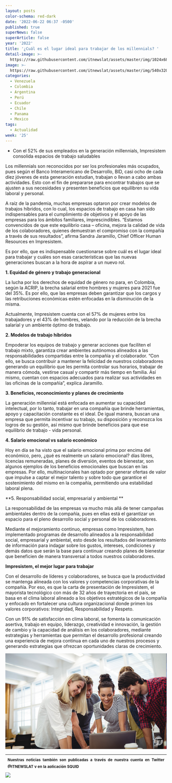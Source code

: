 ```yaml
---
layout: posts
color-schema: red-dark
date: '2022-06-22 06:37 -0500'
published: true
superNews: false
superArticle: false
year: '2022'
title: '¿Cuál es el lugar ideal para trabajar de los millennials? '
detail-image: >-
  https://raw.githubusercontent.com/itnewslat/assets/master/img/1024x680/millenial-reunidos-g.jpg
image: >-
  https://raw.githubusercontent.com/itnewslat/assets/master/img/540x320/millenial-reunidos-p.jpg
categories:
  - Venezuela
  - Colombia
  - Argentina
  - Perú
  - Ecuador
  - Chile
  - Panama
  - Mexico
tags:
  - Actualidad
week: '25'
---
```

- Con el 52% de sus empleados en la generación millennials, Impresistem consolida espacios de trabajo saludables

Los millennials son reconocidos por ser los profesionales más ocupados, pues según el Banco Interamericano de Desarrollo, BID, casi ocho de cada díez jóvenes de esta generación estudian, trabajan o llevan a cabo ambas actividades. Esto con el fin de prepararse para encontrar trabajos que se ajusten a sus necesidades y presenten beneficios que equilibren su vida laboral y personal.

A raíz de la pandemia, muchas empresas optaron por crear modelos de trabajos híbridos, con lo cual, los espacios de trabajo en casa han sido indispensables para el cumplimiento de objetivos y el apoyo de las empresas para los ámbitos familiares, imprescindibles. “Estamos convencidos de que este equilibrio casa – oficina, mejora la calidad de vida de los colaboradores, quienes demuestran el compromiso con la compañía a través de sus resultados”, afirma Sandra Jaramillo, Chief Officer Human Resources en Impresistem.

Es por ello, que es indispensable cuestionarse sobre cuál es el lugar ideal para trabajar y cuáles son esas características que las nuevas generaciones buscan a la hora de aspirar a un nuevo rol. 

**1.	Equidad de género y trabajo generacional**

La lucha por los derechos de equidad de género no para, en Colombia, según la ACRIP, la brecha salarial entre hombres y mujeres para 2021 fue del 35%. Es por ello, que las empresas deben garantizar que los cargos y las retribuciones económicas estén enfocadas en la disminución de la misma. 

Actualmente, Impresistem cuenta con el 57% de mujeres entre los trabajadores y el 43% de hombres, velando por la reducción de la brecha salarial y un ambiente óptimo de trabajo. 

**2.	Modelos de trabajo híbridos**

Empoderar los equipos de trabajo y generar acciones que faciliten el trabajo mixto, garantiza crear ambientes autónomos alineados a las responsabilidades compartidas entre la compañía y el colaborador. “Con ello, se busca contribuir a mantener la felicidad de nuestros colaboradores generando un equilibrio que les permita controlar sus horarios, trabajar de manera cómoda, vestirse casual y compartir más tiempo en familia. Así mismo, cuentan con espacios adecuados para realizar sus actividades en las oficinas de la compañía”, explica Jaramillo. 

**3.	Beneficios, reconocimiento y planes de crecimiento**

La generación millennial está enfocada en aumentar su capacidad intelectual, por lo tanto, trabajar en una compañía que brinde herramientas, apoyo y capacitación constante es el ideal. De igual manera, buscan una empresa que permita incentivar su trabajo, su disposición y reconozca los logros de su gestión, así mismo que brinde beneficios para que ese equilibrio de trabajo - vida personal.

**4.	Salario emocional vs salario económico**

Hoy en día se ha visto que el salario emocional prima por encima del económico, pero, ¿qué es realmente un salario emocional?  días libres, licencias remuneradas, planes de diversión, eventos de bienestar, son algunos ejemplos de los beneficios emocionales que buscan en las empresas. Por ello, multinacionales han optado por generar ofertas de valor que impulse a captar el mejor talento y sobre todo que garantice el sostenimiento del mismo en la compañía, permitiendo una estabilidad laboral plena. 

**5.	Responsabilidad social, empresarial y ambiental **

La responsabilidad de las empresas va mucho más allá de tener campañas ambientales dentro de la compañía, pues en ellas está el garantizar un espacio para el pleno desarrollo social y personal de los colaboradores. 

Mediante el mejoramiento continuo, empresas como Impresistem, han implementado 
programas de desarrollo alineados a la responsabilidad social, empresarial y ambiental, esto desde los resultados del levantamiento de información para indagar sobre los  gustos, intereses, condiciones y demás datos que serán la base para continuar creando planes de bienestar que beneficien de manera transversal a todos nuestros colaboradores.

**Impresistem, el mejor lugar para trabajar**

Con el desarrollo de líderes y colaboradores, se busca que la productividad se mantenga alineada con los valores y competencias corporativas de la compañía. Por eso, es que la  carta de presentación de Impresistem, el mayorista tecnológico con más de 32 años de trayectoria en el país, se basa en el clima laboral alineado a los objetivos estratégicos de la compañía y enfocado en fortalecer una cultura organizacional donde primen los valores corporativos: Integridad, Responsabilidad y Respeto.

Con un 91% de satisfacción en clima laboral, se fomenta la comunicación asertiva, trabajo en equipo, liderazgo, creatividad e innovación, la gestión de cambio y la capacidad de análisis en los colaboradores, mediante estrategias y herramientas que permitan el desarrollo profesional creando una experiencia de mejora continua en cada uno de nuestros procesos y generando estrategias que ofrezcan oportunidades claras de crecimiento.

![](https://raw.githubusercontent.com/itnewslat/assets/master/img/540x320/millenial-reunidos-p.jpg)

<table style="height: 42px;" width="569">
<tbody>
<tr>
<td style="text-align: justify;"><sub><strong>Nuestras noticias también son publicadas a través de nuestra cuenta en Twitter <a href="https://twitter.com/itnewslat?lang=es">@ITNEWSLAT</a> y en la aplicación <a href="https://squidapp.co/en/">SQUID</a></strong></sub></td>
</tr>
</tbody>
</table>

<img src="https://tracker.metricool.com/c3po.jpg?hash=56f88a41e39ab42c063cc51676587a04"/>